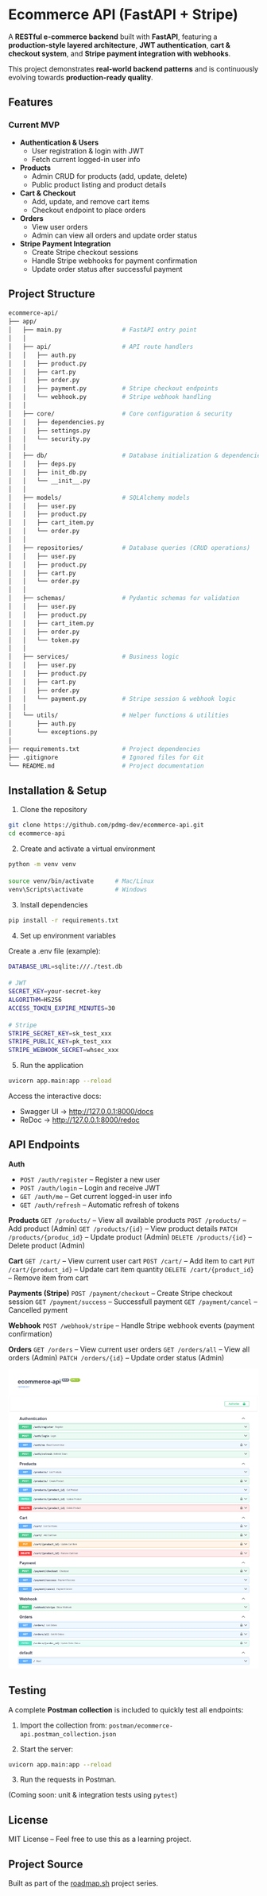 # Ecommerce API (FastAPI + Stripe)

A **RESTful e-commerce backend** built with **FastAPI**, featuring a **production-style layered architecture**, **JWT authentication**, **cart & checkout system**, and **Stripe payment integration with webhooks**.

This project demonstrates **real-world backend patterns** and is continuously evolving towards **production-ready quality**.

## Features

### Current MVP
- **Authentication & Users**
  - User registration & login with JWT
  - Fetch current logged-in user info
- **Products**
  - Admin CRUD for products (add, update, delete)
  - Public product listing and product details
- **Cart & Checkout**
  - Add, update, and remove cart items
  - Checkout endpoint to place orders
- **Orders**
  - View user orders
  - Admin can view all orders and update order status
- **Stripe Payment Integration**
  - Create Stripe checkout sessions
  - Handle Stripe webhooks for payment confirmation
  - Update order status after successful payment


## Project Structure

```bash
ecommerce-api/
├── app/
│   ├── main.py                 # FastAPI entry point
│   │
│   ├── api/                    # API route handlers
│   │   ├── auth.py
│   │   ├── product.py
│   │   ├── cart.py
│   │   ├── order.py
│   │   ├── payment.py          # Stripe checkout endpoints
│   │   └── webhook.py          # Stripe webhook handling
│   │
│   ├── core/                   # Core configuration & security
│   │   ├── dependencies.py
│   │   ├── settings.py
│   │   └── security.py
│   │
│   ├── db/                     # Database initialization & dependencies
│   │   ├── deps.py
│   │   ├── init_db.py
│   │   └── __init__.py
│   │
│   ├── models/                 # SQLAlchemy models
│   │   ├── user.py
│   │   ├── product.py
│   │   ├── cart_item.py
│   │   └── order.py
│   │
│   ├── repositories/           # Database queries (CRUD operations)
│   │   ├── user.py
│   │   ├── product.py
│   │   ├── cart.py
│   │   └── order.py
│   │
│   ├── schemas/                # Pydantic schemas for validation
│   │   ├── user.py
│   │   ├── product.py
│   │   ├── cart_item.py
│   │   ├── order.py
│   │   └── token.py
│   │
│   ├── services/               # Business logic
│   │   ├── user.py
│   │   ├── product.py
│   │   ├── cart.py
│   │   ├── order.py
│   │   └── payment.py          # Stripe session & webhook logic
│   │
│   └── utils/                  # Helper functions & utilities
│       ├── auth.py
│       └── exceptions.py
│
├── requirements.txt            # Project dependencies
├── .gitignore                  # Ignored files for Git
└── README.md                   # Project documentation
```

## Installation & Setup

1. Clone the repository

```bash
git clone https://github.com/pdmg-dev/ecommerce-api.git
cd ecommerce-api
```

2. Create and activate a virtual environment

```bash
python -m venv venv

source venv/bin/activate      # Mac/Linux
venv\Scripts\activate         # Windows
```

3. Install dependencies

```bash
pip install -r requirements.txt
```

4. Set up environment variables

Create a .env file (example):

```bash
DATABASE_URL=sqlite:///./test.db

# JWT
SECRET_KEY=your-secret-key
ALGORITHM=HS256
ACCESS_TOKEN_EXPIRE_MINUTES=30

# Stripe
STRIPE_SECRET_KEY=sk_test_xxx
STRIPE_PUBLIC_KEY=pk_test_xxx
STRIPE_WEBHOOK_SECRET=whsec_xxx
```

5. Run the application

```bash
uvicorn app.main:app --reload
```

Access the interactive docs:
- Swagger UI → http://127.0.0.1:8000/docs
- ReDoc → http://127.0.0.1:8000/redoc

## API Endpoints

**Auth**
- `POST /auth/register` – Register a new user
- `POST /auth/login` – Login and receive JWT
- `GET /auth/me` – Get current logged-in user info
- `GET /auth/refresh` – Automatic refresh of tokens

**Products**
`GET /products/` – View all available products
`POST /products/` – Add product (Admin)
`GET /products/{id}` – View product details
`PATCH /products/{produc_id}` – Update product (Admin)
`DELETE /products/{id}` – Delete product (Admin)

**Cart**
`GET /cart/` – View current user cart
`POST /cart/` – Add item to cart
`PUT /cart/{product_id}` – Update cart item quantity
`DELETE /cart/{product_id}` – Remove item from cart

**Payments (Stripe)**
`POST /payment/checkout` – Create Stripe checkout session
`GET /payment/success` – Successfull payment
`GET /payment/cancel` – Cancelled pyment

**Webhook**
`POST /webhook/stripe` – Handle Stripe webhook events (payment confirmation)

**Orders**
`GET /orders` – View current user orders
`GET /orders/all` – View all orders (Admin)
`PATCH /orders/{id}` – Update order status (Admin)

![Ecommerce API Swagger UI](docs/ecommerce-api-Swagger-UI.png)

## Testing

A complete **Postman collection** is included to quickly test all endpoints:

1. Import the collection from: `postman/ecommerce-api.postman_collection.json`

2.  Start the server:
```bash
uvicorn app.main:app --reload
```

3. Run the requests in Postman.

(Coming soon: unit & integration tests using `pytest`)

## License

MIT License – Feel free to use this as a learning project.

## Project Source

Built as part of the [roadmap.sh](https://roadmap.sh/projects/ecommerce-api) project series.